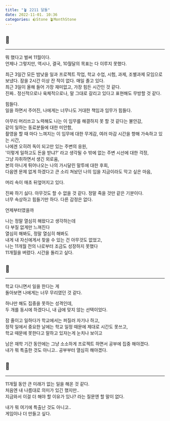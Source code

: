 ```yaml
---
title: "🪴 2211 달돌"
date: 2022-11-01. 10:36
categories: 🪨Stone 🪴MonthStone
---
```


## 🗿

---
뭐 했다고 벌써 11월이다.  
언제나 그렇지만, 역시나, 결국, 10월달의 목표는 다 이루지 못했다.  

최근 3일간 모든 밤낮을 일과 프로젝트 작업, 학교 수업, 시험, 과제, 조별과제 모임으로 보냈다.
잠을 2시간 이상 잔 적이 없다. 매일 졸고 있다.  
최근 3일이 올해 들어 가장 재미없고, 가장 힘든 시간인 것 같다.  
진짜.. 정신적으로나 육체적으로나, 말 그대로 갈리고 있다고 표현해도 무방할 것 같다.  

힘들다.  
일을 하면서 주어진, 나에게는 너무나도 거대한 책임과 임무가 힘들다.  

아무리 머리쓰고 노력해도 나는 이 임무를 해결하지 못 할 것 같다는 불안감,  
같이 일하는 동료분들에 대한 미안함,  
촬영을 할 때 마다 느껴지는 이 임무에 대한 무게감, 여러 마감 시간을 향해 가속하고 있는 시간,  
나에겐 오히려 독이 되고만 있는 주변의 응원,  
'이렇게 일하고도 돈을 받냐?' 라고 생각될 수 밖에 없는 주변 시선에 대한 걱정,  
그냥 자취하면서 생긴 외로움,  
본의 아니게 튀어나오는 나의 가시달린 말투에 대한 후회,  
다음엔 문제 없게 하겠다고 큰 소리 쳐놨던 나의 입을 지금이라도 막고 싶은 마음,  

머리 속이 매초 뒤엎어지고 있다.  

진짜 하기 싫다. 아무것도 할 수 없을 것 같다. 정말 죽을 것만 같은 기분이다.  
너무 속상하고 힘들기만 하다. 다른 감정은 없다.  

언제부터였을까  

나는 정말 열심히 해왔다고 생각하는데  
다 부질 없게만 느껴진다  
열심히 해봐도, 정말 열심히 해봐도  
내게 내 자신에게서 찾을 수 있는 건 아무것도 없었고,  
나는 11개월 전의 나로부터 조금도 성장하지 못했다  
11개월을 버렸다. 시간을 돌리고 싶다.  

## 🗿

---
학교 다니면서 일을 한다는 게  
돌아보면 나에게는 너무 무리였던 것 같다.  

하나만 해도 집중을 못하는 성격인데,  
두 개를 동시에 하겠다니, 내 급에 맞지 않는 선택이었다.  

잠 줄이고 일하다가 학교에서는 퍼질러 자기나 하고,  
정작 일에서 중요한 날에는 학교 일정 때문에 제대로 시간도 못쓰고,  
학교 때문에 못한다고 말하고 있자는게 눈치나 보이고

남은 재학 기간 동안에는 그냥 소소하게 프로젝트 하면서 공부에 집중 해야겠다.  
내가 뭐 특출한 것도 아니고.. 공부부터 열심히 해야겠다.  

## 🗿

---
11개월 동안 큰 미래가 없는 일을 해온 것 같다.  
처음엔 내 나름대로 의미가 있긴 했지만..  
지금와서 이걸 더 해야 할 이유가 있나? 라는 질문엔 할 말이 없다.  

내가 뭐 여기에 특출난 것도 아니고..  
게임이나 더 만들고 싶다.  

